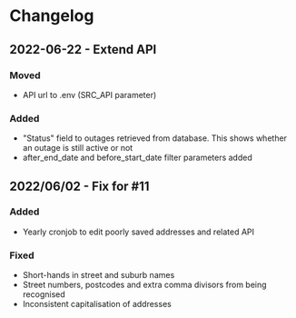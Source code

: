 # Changelog

## 2022-06-22 - Extend API

### Moved
- API url to .env (SRC_API parameter)

### Added
- "Status" field to outages retrieved from database. This shows whether an outage is still active or not
- after_end_date and before_start_date filter parameters added

## 2022/06/02 - Fix for #11

### Added
- Yearly cronjob to edit poorly saved addresses and related API

### Fixed
- Short-hands in street and suburb names
- Street numbers, postcodes and extra comma divisors from being recognised
- Inconsistent capitalisation of addresses